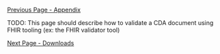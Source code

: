 [Previous Page - Appendix](appendix.html)

TODO: This page should describe how to validate a CDA document using FHIR tooling (ex: the FHIR validator tool)

[Next Page - Downloads](downloads.html)